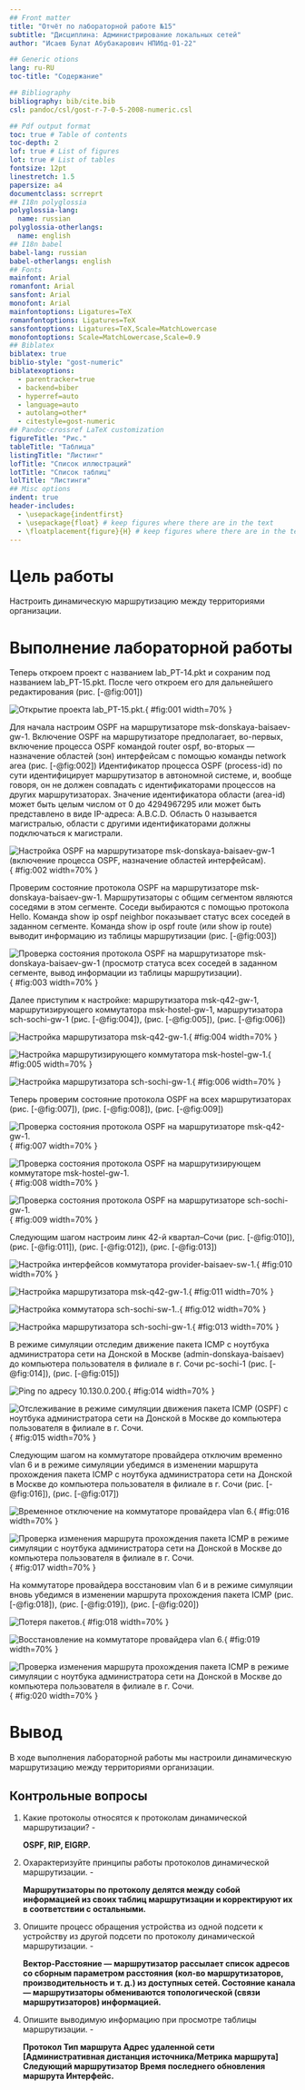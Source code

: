 ```yaml
---
## Front matter
title: "Отчёт по лабораторной работе №15"
subtitle: "Дисциплина: Администрирование локальных сетей"
author: "Исаев Булат Абубакарович НПИбд-01-22"

## Generic otions
lang: ru-RU
toc-title: "Содержание"

## Bibliography
bibliography: bib/cite.bib
csl: pandoc/csl/gost-r-7-0-5-2008-numeric.csl

## Pdf output format
toc: true # Table of contents
toc-depth: 2
lof: true # List of figures
lot: true # List of tables
fontsize: 12pt
linestretch: 1.5
papersize: a4
documentclass: scrreprt
## I18n polyglossia
polyglossia-lang:
  name: russian
polyglossia-otherlangs:
  name: english
## I18n babel
babel-lang: russian
babel-otherlangs: english
## Fonts
mainfont: Arial
romanfont: Arial
sansfont: Arial
monofont: Arial
mainfontoptions: Ligatures=TeX
romanfontoptions: Ligatures=TeX
sansfontoptions: Ligatures=TeX,Scale=MatchLowercase
monofontoptions: Scale=MatchLowercase,Scale=0.9
## Biblatex
biblatex: true
biblio-style: "gost-numeric"
biblatexoptions:
  - parentracker=true
  - backend=biber
  - hyperref=auto
  - language=auto
  - autolang=other*
  - citestyle=gost-numeric
## Pandoc-crossref LaTeX customization
figureTitle: "Рис."
tableTitle: "Таблица"
listingTitle: "Листинг"
lofTitle: "Список иллюстраций"
lotTitle: "Список таблиц"
lolTitle: "Листинги"
## Misc options
indent: true
header-includes:
  - \usepackage{indentfirst}
  - \usepackage{float} # keep figures where there are in the text
  - \floatplacement{figure}{H} # keep figures where there are in the text
---
```


# Цель работы
Настроить динамическую маршрутизацию между территориями организации.



# Выполнение лабораторной работы
Теперь откроем проект с названием lab_PT-14.pkt и сохраним под названием lab_PT-15.pkt. После чего откроем его для дальнейшего редактирования (рис. [-@fig:001]) 


![Открытие проекта lab_PT-15.pkt.](Images/1.png){ #fig:001 width=70% }


Для начала настроим OSPF на маршрутизаторе msk-donskaya-baisaev-gw-1. Включение OSPF на маршрутизаторе предполагает, во-первых, включение процесса OSPF командой router ospf, во-вторых — назначение областей (зон) интерфейсам с помощью команды network area  (рис. [-@fig:002]) 
Идентификатор процесса OSPF (process-id) по сути идентифицирует маршрутизатор в автономной системе, и, вообще говоря, он не должен совпадать с идентификаторами процессов на других маршрутизаторах. 
Значение идентификатора области (area-id) может быть целым числом от 0 до 4294967295 или может быть представлено в виде IP-адреса: A.B.C.D. Область 0 называется магистралью, области с другими идентификаторами должны подключаться к магистрали.


![Настройка OSPF на маршрутизаторе msk-donskaya-baisaev-gw-1 (включение процесса OSPF, назначение областей интерфейсам).](Images/2.png){ #fig:002 width=70% }


Проверим состояние протокола OSPF на маршрутизаторе msk-donskaya-baisaev-gw-1. Маршрутизаторы с общим сегментом являются соседями в этом сегменте. Соседи выбираются с помощью протокола Hello. Команда show ip ospf neighbor показывает статус всех соседей в заданном сегменте. Команда show ip ospf route (или show ip route) выводит информацию из таблицы маршрутизации  (рис. [-@fig:003]) 


![Проверка состояния протокола OSPF на маршрутизаторе msk-donskaya-baisaev-gw-1 (просмотр статуса всех соседей в заданном сегменте, вывод информации из таблицы маршрутизации).](Images/3.png){ #fig:003 width=70% }


Далее приступим к настройке: маршрутизатора msk-q42-gw-1, маршрутизирующего коммутатора msk-hostel-gw-1, маршрутизатора sch-sochi-gw-1 (рис. [-@fig:004]), (рис. [-@fig:005]), (рис. [-@fig:006])


![Настройка маршрутизатора msk-q42-gw-1.](Images/4.png){ #fig:004 width=70% }


![Настройка маршрутизирующего коммутатора msk-hostel-gw-1.](Images/5.png){ #fig:005 width=70% }


![Настройка маршрутизатора sch-sochi-gw-1.](Images/6.png){ #fig:006 width=70% }


Теперь проверим состояние протокола OSPF на всех маршрутизаторах  (рис. [-@fig:007]), (рис. [-@fig:008]), (рис. [-@fig:009]) 


![Проверка состояния протокола OSPF на маршрутизаторе msk-q42-gw-1.](Images/7.png){ #fig:007 width=70% }


![Проверка состояния протокола OSPF на маршрутизирующем коммутаторе msk-hostel-gw-1.](Images/8.png){ #fig:008 width=70% }


![Проверка состояния протокола OSPF на маршрутизаторе sch-sochi-gw-1.](Images/9.png){ #fig:009 width=70% }


Следующим шагом настроим линк 42-й квартал–Сочи (рис. [-@fig:010]), (рис. [-@fig:011]), (рис. [-@fig:012]), (рис. [-@fig:013])


![Настройка интерфейсов коммутатора provider-baisaev-sw-1.](Images/10.png){ #fig:010 width=70% }


![Настройка маршрутизатора msk-q42-gw-1.](Images/11.png){ #fig:011 width=70% }


![Настройка коммутатора sch-sochi-sw-1..](Images/12.png){ #fig:012 width=70% }


![Настройка маршрутизатора sch-sochi-gw-1.](Images/13.png){ #fig:013 width=70% }

В режиме симуляции отследим движение пакета ICMP с ноутбука администратора сети на Донской в Москве (admin-donskaya-baisaev) до компьютера пользователя в филиале в г. Сочи pc-sochi-1 (рис. [-@fig:014]), (рис. [-@fig:015])


![Ping по адресу 10.130.0.200.](Images/14.png){ #fig:014 width=70% }


![Отслеживание в режиме симуляции движения пакета ICMP (OSPF) с ноутбука администратора сети на Донской в Москве до компьютера пользователя в филиале в г. Сочи.](Images/15.png){ #fig:015 width=70% }


Следующим шагом на коммутаторе провайдера отключим временно vlan 6 и в режиме симуляции убедимся в изменении маршрута прохождения пакета ICMP с ноутбука администратора сети на Донской в Москве до компьютера пользователя в филиале в г. Сочи (рис. [-@fig:016]), (рис. [-@fig:017]) 


![Временное отключение на коммутаторе провайдера vlan 6.](Images/16.png){ #fig:016 width=70% }


![Проверка изменения маршрута прохождения пакета ICMP в режиме симуляции с ноутбука администратора сети на Донской в Москве до компьютера пользователя в филиале в г. Сочи.](Images/17.png){ #fig:017 width=70% }


На коммутаторе провайдера восстановим vlan 6 и в режиме симуляции вновь убедимся в изменении маршрута прохождения пакета ICMP (рис. [-@fig:018]), (рис. [-@fig:019]), (рис. [-@fig:020])


![Потеря пакетов.](Images/18.png){ #fig:018 width=70% }


![Восстановление на коммутаторе провайдера vlan 6.](Images/19.png){ #fig:019 width=70% }


![Проверка изменения маршрута прохождения пакета ICMP в режиме симуляции с ноутбука администратора сети на Донской в Москве до компьютера пользователя в филиале в г. Сочи.](Images/20.png){ #fig:020 width=70% }


# Вывод

В ходе выполнения лабораторной работы мы настроили динамическую маршрутизацию между территориями организации.


##  Контрольные вопросы

1. Какие протоколы относятся к протоколам динамической маршрутизации?  - 
  
   **OSPF, RIP, EIGRP.**

2. Охарактеризуйте принципы работы протоколов динамической маршрутизации.  - 
  
   **Маршрутизаторы по протоколу делятся между собой информацией из своих таблиц маршрутизации и корректируют их в соответствии с остальными.**

3. Опишите процесс обращения устройства из одной подсети к устройству из другой подсети по протоколу динамической маршрутизации. - 
  
    **Вектор-Расстояние — маршрутизатор рассылает список адресов со сборным параметром расстояния (кол-во маршрутизаторов, производительность и т. д.) из доступных сетей. Состояние канала — маршрутизаторы обмениваются топологической (связи маршрутизаторов) информацией.**

4. Опишите выводимую информацию при просмотре таблицы маршрутизации. - 
  
    **Протокол Тип маршрута Адрес удаленной сети [Административная дистанция источника/Метрика маршрута] Следующий маршрутизатор Время последнего обновления маршрута Интерфейс.**

